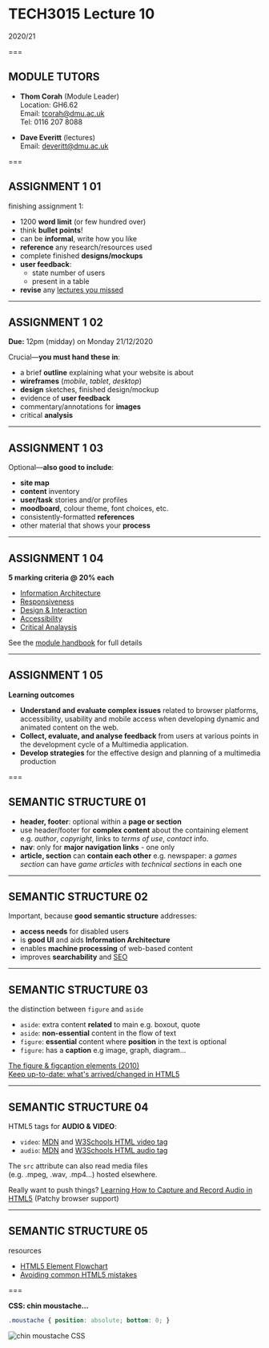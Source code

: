 # TECH3015 Lecture 10

2020/21

===

## MODULE TUTORS

- **Thom Corah** (Module Leader)  
Location: GH6.62  
Email: tcorah@dmu.ac.uk  
Tel: 0116 207 8088

- **Dave Everitt** (lectures)  
Email: deveritt@dmu.ac.uk

===

## ASSIGNMENT 1 **01**
<!-- .slide: class="crammed" -->

finishing assignment 1:

- 1200 **word limit** (or few hundred over)
- think **bullet points**!
- can be **informal**, write how you like
- **reference** any research/resources used
- complete finished **designs/mockups**
- **user feedback**:
  - state number of users
  - present in a table
- **revise** any [lectures you missed](https://vle.dmu.ac.uk/webapps/blackboard/content/listContent.jsp?course_id=_562055_1&content_id=_4770346_1&mode=reset)

---

## ASSIGNMENT 1 **02**
<!-- .slide: class="crammed" -->

**Due:** 12pm (midday) on Monday 21/12/2020

Crucial—**you must hand these in**:

- a brief **outline** explaining what your website is about
- **wireframes** (*mobile*, *tablet*, *desktop*)
- **design** sketches, finished design/mockup
- evidence of **user feedback**
- commentary/annotations for **images**
- critical **analysis**

---

## ASSIGNMENT 1 **03**
<!-- .slide: class="crammed" -->

Optional—**also good to include**:

- **site map**
- **content** inventory
- **user/task** stories and/or profiles
- **moodboard**, colour theme, font choices, etc.
- consistently-formatted **references**
- other material that shows your **process**

---

## ASSIGNMENT 1 **04**
<!-- .slide: class="crammed" -->

**5 marking criteria @ 20% each**

<!-- flipping direct links NOT WORK!! But I CBA to update them in the handbook now -->
<!-- - [Information Architecture](https://thomcorah.github.io/dmu-multimedia/lab-reader.html?TECH3015-Module-Handbook.md#informationarchitecture)
- [Responsiveness](https://thomcorah.github.io/dmu-multimedia/lab-reader.html?TECH3015-Module-Handbook.md#responsiveness)
- [Design & Interaction](https://thomcorah.github.io/dmu-multimedia/lab-reader.html?TECH3015-Module-Handbook.md#designandinteraction)
- [Accessibility](https://thomcorah.github.io/dmu-multimedia/lab-reader.html?TECH3015-Module-Handbook.md#accessibility)
- [Critical Analaysis](https://thomcorah.github.io/dmu-multimedia/lab-reader.html?TECH3015-Module-Handbook.md#criticalanalysis)
 -->

<!-- BUT these do -->

- [Information Architecture](https://github.com/thomcorah/dmu-multimedia/blob/master/md/TECH3015-Module-Handbook.md#information-architecture)
- [Responsiveness](https://github.com/thomcorah/dmu-multimedia/blob/master/md/TECH3015-Module-Handbook.md#responsiveness)
- [Design & Interaction](https://github.com/thomcorah/dmu-multimedia/blob/master/md/TECH3015-Module-Handbook.md#design-and-interaction)
- [Accessibility](https://github.com/thomcorah/dmu-multimedia/blob/master/md/TECH3015-Module-Handbook.md#accessibility)
- [Critical Analaysis](https://github.com/thomcorah/dmu-multimedia/blob/master/md/TECH3015-Module-Handbook.md#critical-analysis)

See the [module handbook](https://thomcorah.github.io/dmu-multimedia/lab-reader.html?TECH3015-Module-Handbook.md#coursework1) for full details

---

## ASSIGNMENT 1 **05**
<!-- .slide: class="crammed" -->

**Learning outcomes**

- **Understand and evaluate complex issues** related to browser platforms, accessibility, usability and mobile access when developing dynamic and animated content on the web.
- **Collect, evaluate, and analyse feedback** from users at various points in the development cycle of a Multimedia application.
- **Develop strategies** for the effective design and planning of a multimedia production

===

<!-- HTML5 REVISITED 05dec2020-->
<!-- also in: https://github.com/CTEC3905/10-lecture -->

## SEMANTIC STRUCTURE **01**
<!-- .slide: class="crammed" -->

- **header, footer**: optional within a **page or section**
- use header/footer for **complex content** about the containing element e.g. *author*, *copyright*, links to *terms of use*, *contact* info.
- **nav**: only for **major navigation links** - one only
- **article, section** can **contain each other** e.g. newspaper: a *games section* can have *game articles* with *technical sections* in each one

---

## SEMANTIC STRUCTURE **02**
<!-- .slide: class="crammed" -->

Important, because **good semantic structure** addresses:

- **access needs** for disabled users
- is **good UI** and aids **Information Architecture**
- enables **machine processing** of web-based content
- improves **searchability** and [SEO](https://support.google.com/webmasters/answer/40349?hl=en "Search Engine Optimisation")

---

## SEMANTIC STRUCTURE **03**
<!-- .slide: class="crammed" -->

the distinction between `figure` and `aside`

- `aside`: extra content **related** to main e.g. boxout, quote
- `aside`: **non-essential** content in the flow of text
- `figure`: **essential** content where **position** in the text is optional
- `figure`: has a **caption** e.g image, graph, diagram…

[The figure & figcaption elements (2010)](http://html5doctor.com/the-figure-figcaption-elements/)  
[Keep up-to-date: what's arrived/changed in HTML5](https://www.w3.org/TR/html/changes.html "W3C Recommendation, 1 November 2016")

---

## SEMANTIC STRUCTURE **04**
<!-- .slide: class="crammed" -->

HTML5 tags for **AUDIO & VIDEO**:

- `video`: [MDN](https://developer.mozilla.org/en/docs/Web/HTML/Element/video) and [W3Schools HTML video tag](http://www.w3schools.com/TAgs/tag_video.asp)
- `audio`: [MDN](https://developer.mozilla.org/en-US/docs/Web/HTML/Element/audio) and [W3Schools HTML audio tag](http://www.w3schools.com/TAgs/tag_audio.asp)

The `src` attribute can also read media files  
(e.g. .mpeg, .wav, .mp4…) hosted elsewhere.

Really want to push things? [Learning How to Capture and Record Audio in HTML5](https://yushulx.medium.com/learning-how-to-capture-and-record-audio-in-html5-6fe68a769bf9) (Patchy browser support)

---

## SEMANTIC STRUCTURE **05**
<!-- .slide: class="crammed" -->

resources

- [HTML5 Element Flowchart](http://html5doctor.com/downloads/h5d-sectioning-flowchart.pdf) 
- [Avoiding common HTML5 mistakes](http://html5doctor.com/avoiding-common-html5-mistakes/)

<!-- END HTML5 REVISITED -->

===

**CSS: chin moustache…**
<!-- .slide: class="crammed" -->

```css
.moustache { position: absolute; bottom: 0; }
```

![chin moustache CSS](https://raw.githubusercontent.com/TECH3015/lectures/master/imgs/humour/moustache-css-position.jpg)
